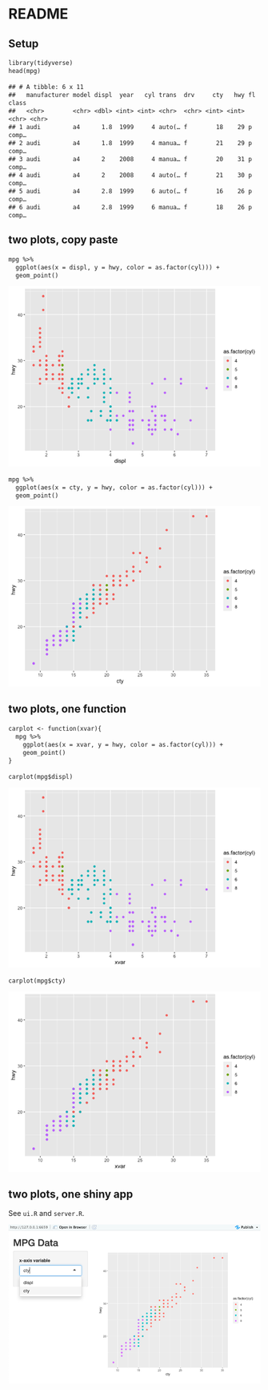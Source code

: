 README
======

Setup
-----

    library(tidyverse)
    head(mpg)

    ## # A tibble: 6 x 11
    ##   manufacturer model displ  year   cyl trans  drv     cty   hwy fl    class
    ##   <chr>        <chr> <dbl> <int> <int> <chr>  <chr> <int> <int> <chr> <chr>
    ## 1 audi         a4      1.8  1999     4 auto(… f        18    29 p     comp…
    ## 2 audi         a4      1.8  1999     4 manua… f        21    29 p     comp…
    ## 3 audi         a4      2    2008     4 manua… f        20    31 p     comp…
    ## 4 audi         a4      2    2008     4 auto(… f        21    30 p     comp…
    ## 5 audi         a4      2.8  1999     6 auto(… f        16    26 p     comp…
    ## 6 audi         a4      2.8  1999     6 manua… f        18    26 p     comp…

two plots, copy paste
---------------------

    mpg %>%
      ggplot(aes(x = displ, y = hwy, color = as.factor(cyl))) + 
      geom_point() 

![](../images/shinyMPG-1-1.png)

    mpg %>%
      ggplot(aes(x = cty, y = hwy, color = as.factor(cyl))) + 
      geom_point()

![](../images/shinyMPG-1-2.png)

two plots, one function
-----------------------

    carplot <- function(xvar){
      mpg %>%
        ggplot(aes(x = xvar, y = hwy, color = as.factor(cyl))) + 
        geom_point() 
    }

    carplot(mpg$displ)

![](../images/shinyMPG-2-1.png)

    carplot(mpg$cty)

![](../images/shinyMPG-2-2.png)

two plots, one shiny app
------------------------

See `ui.R` and `server.R`.

![](../images/shinyMPG.png)
